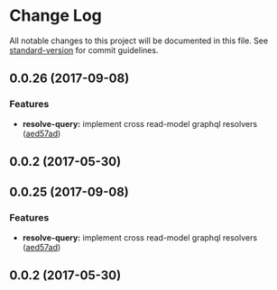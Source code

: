 # Change Log

All notable changes to this project will be documented in this file.
See [standard-version](https://github.com/conventional-changelog/standard-version) for commit guidelines.

<a name="0.0.26"></a>
## 0.0.26 (2017-09-08)


### Features

* **resolve-query:** implement cross read-model graphql resolvers ([aed57ad](https://github.com/reimagined/resolve/commit/aed57ad))



<a name="0.0.2"></a>
## 0.0.2 (2017-05-30)




<a name="0.0.25"></a>
## 0.0.25 (2017-09-08)


### Features

* **resolve-query:** implement cross read-model graphql resolvers ([aed57ad](https://github.com/reimagined/resolve/commit/aed57ad))



<a name="0.0.2"></a>
## 0.0.2 (2017-05-30)

